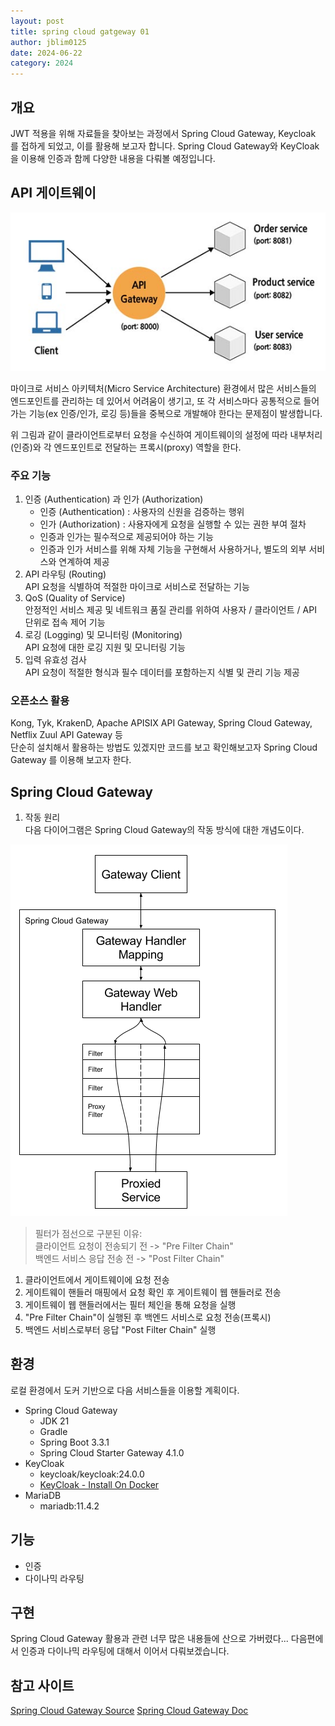 ```yaml
---
layout: post
title: spring cloud gatgeway 01
author: jblim0125
date: 2024-06-22
category: 2024
---
```


## 개요

JWT 적용을 위해 자료들을 찾아보는 과정에서 Spring Cloud Gateway, Keycloak 를 접하게 되었고,
이를 활용해 보고자 합니다. Spring Cloud Gateway와 KeyCloak을 이용해 인증과 함께 다양한 내용을
다뤄볼 예정입니다.  

## API 게이트웨이

![api_gateway-01](/assets/images/spring/gateway/gateway-01.png)

마이크로 서비스 아키텍처(Micro Service Architecture) 환경에서 많은 서비스들의 엔드포인트를 관리하는 데 있어서 어려움이 생기고,
또 각 서비스마다 공통적으로 들어가는 기능(ex 인증/인가, 로깅 등)들을 중복으로 개발해야 한다는 문제점이 발생합니다.

위 그림과 같이 클라이언트로부터 요청을 수신하여 게이트웨이의 설정에 따라 내부처리(인증)와 각 엔드포인트로 전달하는 프록시(proxy) 역할을 한다.  

### 주요 기능

1. 인증 (Authentication) 과 인가 (Authorization)  
    * 인증 (Authentication) : 사용자의 신원을 검증하는 행위  
    * 인가 (Authorization)  : 사용자에게 요청을 실행할 수 있는 권한 부여 절차  
    * 인증과 인가는 필수적으로 제공되어야 하는 기능  
    * 인증과 인가 서비스를 위해 자체 기능을 구현해서 사용하거나, 별도의 외부 서비스와 연계하여 제공  
2. API 라우팅 (Routing)  
    API 요청을 식별하여 적절한 마이크로 서비스로 전달하는 기능  
3. QoS (Quality of Service)  
    안정적인 서비스 제공 및 네트워크 품질 관리를 위하여 사용자 / 클라이언트 / API 단위로 접속 제어 기능  
4. 로깅 (Logging) 및 모니터링 (Monitoring)  
    API 요청에 대한 로깅 지원 및 모니터링 기능  
5. 입력 유효성 검사  
    API 요청이 적절한 형식과 필수 데이터를 포함하는지 식별 및 관리 기능 제공  

### 오픈소스 활용

Kong, Tyk, KrakenD, Apache APISIX API Gateway, Spring Cloud Gateway, Netflix Zuul API Gateway 등  
단순히 설치해서 활용하는 방법도 있겠지만 코드를 보고 확인해보고자 Spring Cloud Gateway 를 이용해 보고자 한다.

## Spring Cloud Gateway

1. 작동 원리  
다음 다이어그램은 Spring Cloud Gateway의 작동 방식에 대한 개념도이다.  

![spring-cloud-gateway](/assets/images/spring/gateway/gateway-02.png)

> 필터가 점선으로 구분된 이유:  
> 클라이언트 요청이 전송되기 전 -> "Pre Filter Chain"  
> 백엔드 서비스 응답 전송 전 -> "Post Filter Chain"  

1. 클라이언트에서 게이트웨이에 요청 전송  
2. 게이트웨이 핸들러 매핑에서 요청 확인 후 게이트웨이 웹 핸들러로 전송
3. 게이트웨이 웹 핸들러에서는 필터 체인을 통해 요청을 실행
4. "Pre Filter Chain"이 실행된 후 백엔드 서비스로 요청 전송(프록시)
5. 백엔드 서비스로부터 응답 "Post Filter Chain" 실행

## 환경

로컬 환경에서 도커 기반으로 다음 서비스들을 이용할 계획이다.

* Spring Cloud Gateway  
  * JDK 21
  * Gradle
  * Spring Boot 3.3.1
  * Spring Cloud Starter Gateway 4.1.0
* KeyCloak
  * keycloak/keycloak:24.0.0  
  * [KeyCloak - Install On Docker](https://www.keycloak.org/getting-started/getting-started-docker)
* MariaDB
  * mariadb:11.4.2  

## 기능

* 인증
* 다이나믹 라우팅

## 구현  

Spring Cloud Gateway 활용과 관련 너무 많은 내용들에 산으로 가버렸다...
다음편에서 인증과 다이나믹 라우팅에 대해서 이어서 다뤄보겠습니다.

## 참고 사이트

[Spring Cloud Gateway Source](https://github.com/spring-cloud/spring-cloud-gateway)
[Spring Cloud Gateway Doc](https://docs.spring.io/spring-cloud-gateway/reference/spring-cloud-gateway/how-it-works.html)
